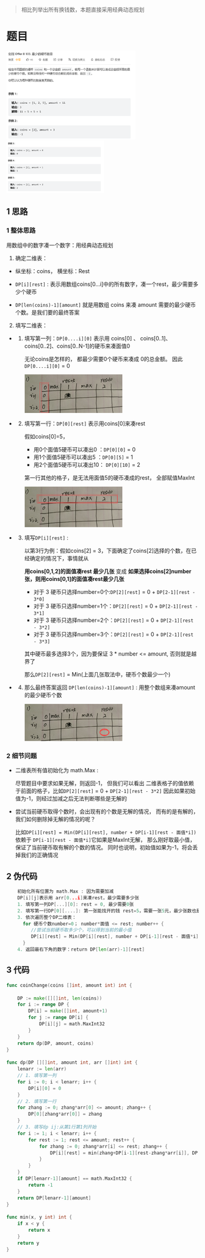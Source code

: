 

> 相比列举出所有换钱数，本题直接采用经典动态规划



# 题目

<img src="pic/2%E7%BB%8F%E5%85%B8%E5%8A%A8%E6%80%81%E8%A7%84%E5%88%92_%E6%8D%A2%E9%92%B1%E6%9C%80%E5%B0%91%E7%A7%8D%E6%95%B0.assets/image-20220817212409277.png" alt="image-20220817212409277" style="zoom: 33%;" />

<img src="pic/2%E7%BB%8F%E5%85%B8%E5%8A%A8%E6%80%81%E8%A7%84%E5%88%92_%E6%8D%A2%E9%92%B1%E6%9C%80%E5%B0%91%E7%A7%8D%E6%95%B0.assets/image-20220817212418538.png" alt="image-20220817212418538" style="zoom:25%;" />



## 1 思路

### 1 整体思路

用数组中的数字凑一个数字：用经典动态规划

1. 确定二维表： 

- 纵坐标：coins， 横坐标：Rest

- `DP[i][rest]` : 表示用数组coins[0...i]中的所有数字，凑一个rest，最少需要多少个硬币

- `DP[len(coins)-1][amount]` 就是用数组 coins 来凑 amount 需要的最少硬币个数。是我们要的最终答案

2. 填写二维表：

- 1. 填写第一列：`DP[0....i][0]` 表示用 coins[0] 、 coins[0..1]、coins[0..2]、coins[0..N-1]的硬币来凑面值0

        无论coins是怎样的， 都最少需要0个硬币来凑成 0的总金额。 因此 `DP[0....i][0]` = 0

        <img src="pic/2%E7%BB%8F%E5%85%B8%E5%8A%A8%E6%80%81%E8%A7%84%E5%88%92_%E6%8D%A2%E9%92%B1%E6%9C%80%E5%B0%91%E7%A7%8D%E6%95%B0.assets/image-20220817215153169.png" alt="image-20220817215153169" style="zoom:25%;" />

- 2. 填写第一行：`DP[0][rest]` 表示用coins[0]来凑rest

        假如coins[0]=5， 

        - 用0个面值5硬币可以凑出0 ：`DP[0][0]` = 0
        - 用1个面值5硬币可以凑出5 ：`DP[0][5]` =  1
        - 用2个面值5硬币可以凑出10： `DP[0][10]` = 2

        第一行其他的格子，是无法用面值5的硬币凑成的rest， 全部赋值MaxInt

        <img src="pic/2%E7%BB%8F%E5%85%B8%E5%8A%A8%E6%80%81%E8%A7%84%E5%88%92_%E6%8D%A2%E9%92%B1%E6%9C%80%E5%B0%91%E7%A7%8D%E6%95%B0.assets/image-20220817215217852.png" alt="image-20220817215217852" style="zoom:25%;" />

- 3. 填写`DP[i][rest]` : 

        以第3行为例：假如coins[2] = 3，下面确定了coins[2]选择的个数，在已经确定的情况下，事情就从

        **用coins[0,1,2]的面值凑rest 最少几张** 变成 **如果选择coins[2]number张，则用coins[0,1]的面值凑rest最少几张**

        - 对于 3 硬币只选择number=0个:`DP[2][rest]` = 0 + `DP[2-1][rest - 3*0]` 
        - 对于 3 硬币只选择number=1个：`DP[2][rest]` = 0 + `DP[2-1][rest - 3*1]`
        - 对于 3 硬币只选择number=2个：`DP[2][rest]` = 0 + `DP[2-1][rest - 3*2]`
        - 对于 3 硬币只选择number=3个：`DP[2][rest]` = 0 + `DP[2-1][rest - 3*3]` 

        其中硬币最多选择3个，因为要保证 3 * number <= amount, 否则就是越界了

        那么`DP[2][rest]` = Min(上面几张取法中，硬币个数最少一个)

- 4. 那么最终答案返回 `DP[len(coins)-1][amount]` : 用整个数组来凑amount的最少硬币个数

        <img src="pic/2%E7%BB%8F%E5%85%B8%E5%8A%A8%E6%80%81%E8%A7%84%E5%88%92_%E6%8D%A2%E9%92%B1%E6%9C%80%E5%B0%91%E7%A7%8D%E6%95%B0.assets/image-20220817215251850.png" alt="image-20220817215251850" style="zoom:25%;" />

    





### 2 细节问题

- 二维表所有值初始化为 math.Max : 

    尽管题目中要求如果无解，则返回-1， 但我们可以看出 二维表格子的值依赖于前面的格子，比如`DP[2][rest]` = 0 + `DP[2-1][rest - 3*2]` 因此如果初始值为-1，则经过加减之后无法判断哪些是无解的

- 尝试当前硬币取得个数时，会出现有的个数是无解的情况， 而有的是有解的，我们如何删除掉无解的情况的呢？

    比如`DP[i][rest] = Min(DP[i][rest], number + DP[i-1][rest - 面值*i])` 依赖于 `DP[i-1][rest - 面值*i]`它如果是MaxInt无解， 那么刚好取最小值，保证了当前硬币取有解的个数的情况。  同时也说明，初始值如果为-1，将会丢掉我们的正确情况

## 2 伪代码

```go
	初始化所有位置为 math.Max : 因为需要加减
	DP[i][j]表示用 arr[0...i]来凑rest，最少需要多少张
	1. 填写第一列DP[...][0]: rest = 0, 最少需要0张
	2. 填写第一行DP[0][....]: 第一张能找开的钱 rest=5，需要一张5元，最少张数也是5
	3. 依次遍历整个DP二维表：
      for 硬币个数number=0； number*面值 <= rest; number++ {
         //尝试当前硬币取多少个，可以得到当前的最小值
         DP[i][rest] = Min(DP[i][rest], number + DP[i-1][rest - 面值*i])
      }
	4. 返回最右下角的数字：return DP[len(arr)-1][rest]
```



## 3 代码

```go
func coinChange(coins []int, amount int) int {

	DP := make([][]int, len(coins))
	for i := range DP {
		DP[i] = make([]int, amount+1)
		for j := range DP[i] {
			DP[i][j] = math.MaxInt32
		}
	}
	return dp(DP, amount, coins)
}

func dp(DP [][]int, amount int, arr []int) int {
	lenarr := len(arr)
	// 1. 填写第一列
	for i := 0; i < lenarr; i++ {
		DP[i][0] = 0
	}
	// 2. 填写第一行
	for zhang := 0; zhang*arr[0] <= amount; zhang++ {
		DP[0][zhang*arr[0]] = zhang
	}
	// 3. 填写dp ij:从第1行第1列开始
	for i := 1; i < lenarr; i++ {
		for rest := 1; rest <= amount; rest++ {
			for zhang := 0; zhang*arr[i] <= rest; zhang++ {
				DP[i][rest] = min(zhang+DP[i-1][rest-zhang*arr[i]], DP[i][rest])
			}
		}
	}
	if DP[lenarr-1][amount] == math.MaxInt32 {
		return -1
	}
	return DP[lenarr-1][amount]
}

func min(x, y int) int {
	if x < y {
		return x
	}
	return y
}
```

